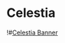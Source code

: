 # Celestia

!#[Celestia Banner](https://github.com/leafal-io/celestia/blob/readme-update/img/banner.jpg?raw=true)
